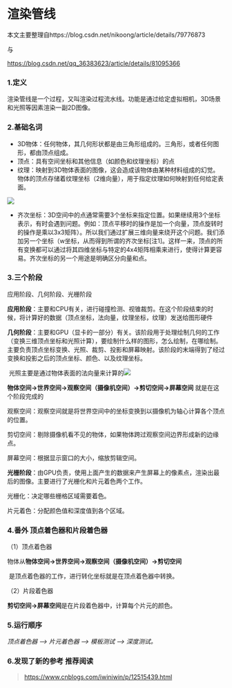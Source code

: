 # 渲染管线

本文主要整理自https://blog.csdn.net/nikoong/article/details/79776873

与

https://blog.csdn.net/qq_36383623/article/details/81095366

### 1.定义

渲染管线是一个过程，又叫渲染过程流水线。功能是通过给定虚拟相机，3D场景和光照等因素渲染一副2D图像。

### 2.基础名词

- 3D物体：任何物体，其几何形状都是由三角形组成的。三角形，或者任何图形，都由顶点组成。
- 顶点：具有空间坐标和其他信息（如颜色和纹理坐标）的点
- 纹理：映射到3D物体表面的图像，这会造成该物体由某种材料组成的幻觉。物体的顶点存储着纹理坐标（2维向量），用于指定纹理如何映射到任何给定表面。

![](https://img-blog.csdn.net/20180401115356960?watermark/2/text/aHR0cHM6Ly9ibG9nLmNzZG4ubmV0L25pa29vbmc=/font/5a6L5L2T/fontsize/400/fill/I0JBQkFCMA==/dissolve/70)

- 齐次坐标：3D空间中的点通常需要3个坐标来指定位置。如果继续用3个坐标表示，有时会遇到问题。例如：顶点平移时的操作是加一个向量，顶点旋转时的操作是乘以3x3矩阵）。所以我们通过扩展三维向量来绕开这个问题。我们添加另一个坐标（w坐标，从而得到所谓的齐次坐标[注1]。这样一来，顶点的所有变换都可以通过将其四维坐标与特定的4x4矩阵相乘来进行，使得计算更容易。齐次坐标的另一个用途是明确区分向量和点。

### 3.三个阶段

应用阶段、几何阶段、光栅阶段



​	**应用阶段**：主要和CPU有关，进行碰撞检测、视锥裁剪。在这个阶段结束的时候，将计算好的数据（顶点坐标，法向量，纹理坐标，纹理）发送给图形硬件

​	**几何阶段**：主要和GPU（显卡的一部分）有关。该阶段用于处理绘制几何的工作（变换三维顶点坐标和光照计算），要绘制什么样的图形，怎么绘制，在哪绘制。主要负责顶点坐标变换、光照、裁剪、投影和屏幕映射。该阶段的末端得到了经过变换和投影之后的顶点坐标、颜色、以及纹理坐标。

​		光照主要是通过物体表面的法向量来计算的![](https://img-blog.csdn.net/20180401115413361?watermark/2/text/aHR0cHM6Ly9ibG9nLmNzZG4ubmV0L25pa29vbmc=/font/5a6L5L2T/fontsize/400/fill/I0JBQkFCMA==/dissolve/70)

**物体空间->世界空间->观察空间（摄像机空间）->剪切空间->屏幕空间**  就是在这个阶段完成的

观察空间：观察空间就是将世界空间中的坐标变换到以摄像机为轴心计算各个顶点的位置。

剪切空间：剔除摄像机看不见的物体，如果物体跨过观察空间边界形成新的边缘点。

屏幕空间：根据显示窗口的大小，缩放剪辑空间。



​	**光栅阶段**：由GPU负责，使用上面产生的数据来产生屏幕上的像素点，渲染出最后的图像。主要进行了光栅化和片元着色两个工作。

光栅化：决定哪些栅格区域需要着色。

片元着色：分配颜色值和深度值到各个区域。



### 4.番外 顶点着色器和片段着色器

（1）顶点着色器

​	物体从**物体空间->世界空间->观察空间（摄像机空间）->剪切空间**

​	是顶点着色器的工作，进行转化坐标就是在顶点着色器中转换。

（2）片段着色器

​	**剪切空间->屏幕空间**是在片段着色器中，计算每个片元的颜色。



### 5.运行顺序

*顶点着色器 —> 片元着色器 —> 模板测试 —> 深度测试。*



### 6.发现了新的参考 推荐阅读

> https://www.cnblogs.com/iwiniwin/p/12515439.html